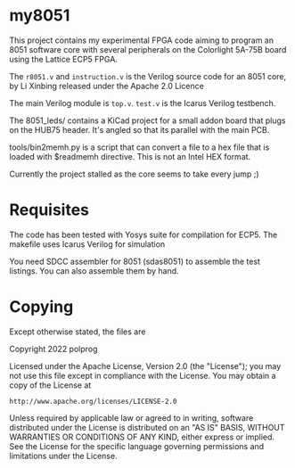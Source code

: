 my8051
======

This project contains my experimental FPGA code aiming to program an
8051 software core with several peripherals on the Colorlight 5A-75B
board using the Lattice ECP5 FPGA.

The `r8051.v` and `instruction.v` is the Verilog source code for an
8051 core, by Li Xinbing released under the Apache 2.0 Licence

The main Verilog module is `top.v`. `test.v` is the Icarus Verilog testbench.

The 8051_leds/ contains a KiCad project for a small addon board that
plugs on the HUB75 header. It's angled so that its parallel with the
main PCB.

tools/bin2memh.py is a script that can convert a file to a hex file
that is loaded with $readmemh directive. This is not an Intel HEX
format.

Currently the project stalled as the core seems to take every jump ;)

Requisites
==========

The code has been tested with Yosys suite for compilation for ECP5.
The makefile uses Icarus Verilog for simulation

You need SDCC assembler for 8051 (sdas8051) to assemble the test
listings. You can also assemble them by hand.




Copying
=======
Except otherwise stated, the files are

Copyright 2022 polprog

Licensed under the Apache License, Version 2.0 (the "License");
you may not use this file except in compliance with the License.
You may obtain a copy of the License at

    http://www.apache.org/licenses/LICENSE-2.0

Unless required by applicable law or agreed to in writing, software
distributed under the License is distributed on an "AS IS" BASIS,
WITHOUT WARRANTIES OR CONDITIONS OF ANY KIND, either express or implied.
See the License for the specific language governing permissions and
limitations under the License.
